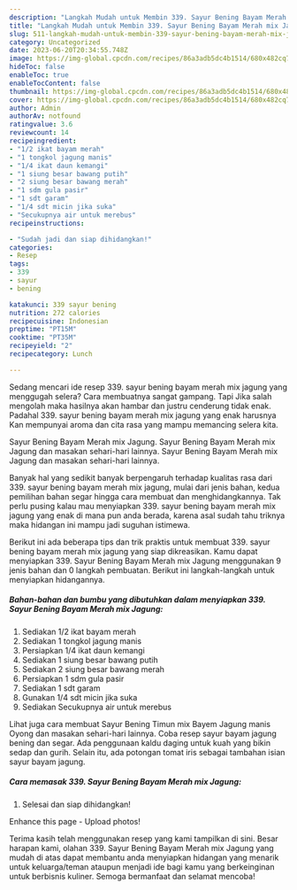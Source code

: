 ```yaml
---
description: "Langkah Mudah untuk Membin 339. Sayur Bening Bayam Merah mix Jagung yang Lezat"
title: "Langkah Mudah untuk Membin 339. Sayur Bening Bayam Merah mix Jagung yang Lezat"
slug: 511-langkah-mudah-untuk-membin-339-sayur-bening-bayam-merah-mix-jagung-yang-lezat
category: Uncategorized
date: 2023-06-20T20:34:55.748Z
image: https://img-global.cpcdn.com/recipes/86a3adb5dc4b1514/680x482cq70/339-sayur-bening-bayam-merah-mix-jagung-foto-resep-utama.jpg
hideToc: false
enableToc: true
enableTocContent: false
thumbnail: https://img-global.cpcdn.com/recipes/86a3adb5dc4b1514/680x482cq70/339-sayur-bening-bayam-merah-mix-jagung-foto-resep-utama.jpg
cover: https://img-global.cpcdn.com/recipes/86a3adb5dc4b1514/680x482cq70/339-sayur-bening-bayam-merah-mix-jagung-foto-resep-utama.jpg
author: Admin
authorAv: notfound
ratingvalue: 3.6
reviewcount: 14
recipeingredient:
- "1/2 ikat bayam merah"
- "1 tongkol jagung manis"
- "1/4 ikat daun kemangi"
- "1 siung besar bawang putih"
- "2 siung besar bawang merah"
- "1 sdm gula pasir"
- "1 sdt garam"
- "1/4 sdt micin jika suka"
- "Secukupnya air untuk merebus"
recipeinstructions:

- "Sudah jadi dan siap dihidangkan!"
categories:
- Resep
tags:
- 339
- sayur
- bening

katakunci: 339 sayur bening 
nutrition: 272 calories
recipecuisine: Indonesian
preptime: "PT15M"
cooktime: "PT35M"
recipeyield: "2"
recipecategory: Lunch

---
```



Sedang mencari ide resep 339. sayur bening bayam merah mix jagung yang menggugah selera? Cara membuatnya sangat gampang. Tapi Jika salah mengolah maka hasilnya akan hambar dan justru cenderung tidak enak. Padahal 339. sayur bening bayam merah mix jagung yang enak harusnya Kan mempunyai aroma dan cita rasa yang mampu memancing selera kita.


Sayur Bening Bayam Merah mix Jagung. Sayur Bening Bayam Merah mix Jagung dan masakan sehari-hari lainnya. Sayur Bening Bayam Merah mix Jagung dan masakan sehari-hari lainnya.

Banyak hal yang sedikit banyak berpengaruh terhadap kualitas rasa dari 339. sayur bening bayam merah mix jagung, mulai dari jenis bahan, kedua pemilihan bahan segar hingga cara membuat dan menghidangkannya. Tak perlu pusing kalau mau menyiapkan 339. sayur bening bayam merah mix jagung yang enak di mana pun anda berada, karena asal sudah tahu triknya maka hidangan ini mampu jadi suguhan istimewa.


Berikut ini ada beberapa tips dan trik praktis untuk membuat 339. sayur bening bayam merah mix jagung yang siap dikreasikan. Kamu dapat menyiapkan 339. Sayur Bening Bayam Merah mix Jagung menggunakan 9 jenis bahan dan 0 langkah pembuatan. Berikut ini langkah-langkah untuk menyiapkan hidangannya.

<!--inarticleads1-->

##### Bahan-bahan dan bumbu yang dibutuhkan dalam menyiapkan 339. Sayur Bening Bayam Merah mix Jagung:

1. Sediakan 1/2 ikat bayam merah
1. Sediakan 1 tongkol jagung manis
1. Persiapkan 1/4 ikat daun kemangi
1. Sediakan 1 siung besar bawang putih
1. Sediakan 2 siung besar bawang merah
1. Persiapkan 1 sdm gula pasir
1. Sediakan 1 sdt garam
1. Gunakan 1/4 sdt micin jika suka
1. Sediakan Secukupnya air untuk merebus


Lihat juga cara membuat Sayur Bening Timun mix Bayem Jagung manis Oyong dan masakan sehari-hari lainnya. Coba resep sayur bayam jagung bening dan segar. Ada penggunaan kaldu daging untuk kuah yang bikin sedap dan gurih. Selain itu, ada potongan tomat iris sebagai tambahan isian sayur bayam jagung. 

<!--inarticleads2-->

##### Cara memasak 339. Sayur Bening Bayam Merah mix Jagung:


1. Selesai dan siap dihidangkan!

Enhance this page - Upload photos! 

Terima kasih telah menggunakan resep yang kami tampilkan di sini. Besar harapan kami, olahan 339. Sayur Bening Bayam Merah mix Jagung yang mudah di atas dapat membantu anda menyiapkan hidangan yang menarik untuk keluarga/teman ataupun menjadi ide bagi kamu yang berkeinginan untuk berbisnis kuliner. Semoga bermanfaat dan selamat mencoba!
